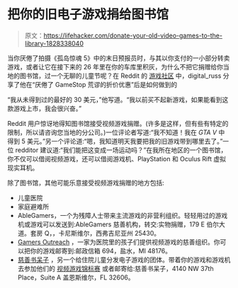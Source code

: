# 把你的旧电子游戏捐给图书馆

> 原文：<https://lifehacker.com/donate-your-old-video-games-to-the-library-1828338040>

当你厌倦了拍摄《孤岛惊魂 5》中的末日预报员时，与其以你支付的一小部分转卖游戏，或者让它在接下来的 26 年里在你的车库里积灰，为什么不把它捐赠给你当地的图书馆，过一个无聊的儿童节呢？在 Reddit 的 [游戏社区](https://www.reddit.com/r/gaming/comments/974ctd/sick_of_gamestops_ridiculous_tradein_offers_i/) 中，digital_russ 分享了他在“厌倦了 GameStop 荒谬的折价优惠”后是如何做到的



“我从未得到过的最好的 30 美元，”他写道。“我以前买不起新游戏，如果能看到这款游戏上市，我会很兴奋。”

Reddit 用户惊讶地得知图书馆接受视频游戏捐赠。(许多是这样，但有些有特定的限制，所以请咨询您当地的分公司。)一位评论者写道:“我不知道！我在 *GTA V* 中得到 5 美元。”另一个评论道:“嗯，我知道明天我要把我的旧游戏带到哪里去了。”一位 redditor 建议道:“我们能把这变成一场运动吗？”在我所在地区的一个图书馆，你不仅可以借阅视频游戏，还可以借阅游戏机、PlayStation 和 Oculus Rift 虚拟现实耳机。

除了图书馆，其他可能乐意接受视频游戏捐赠的地方包括:

*   儿童医院
*   家庭避难所
*   AbleGamers，一个为残障人士带来主流游戏的非营利组织。轻轻用过的游戏机或游戏可以发送到:AbleGamers 慈善机构，转交:实物捐赠，179 E 伯尔大道。套房 Q，，卡尼斯维尔，西弗吉尼亚州 25430。
*   [Gamers Outreach](https://gamersoutreach.org/about/our-mission/) ，一家为医院里的孩子们提供视频游戏的慈善组织。你可以把你的游戏邮寄到:邮政信箱 694，盐水，MI 48176。
*   [慈善书呆子](https://charitynerds.org/) ，另一个给住院儿童分发电子游戏的团体。带着你的游戏和游戏机去参加他们的 [视频游戏锦标赛](https://charitynerds.org/tournaments/) 或者邮寄给:慈善书呆子，4140 NW 37th Place，Suite A
    盖恩斯维尔，FL 32606。